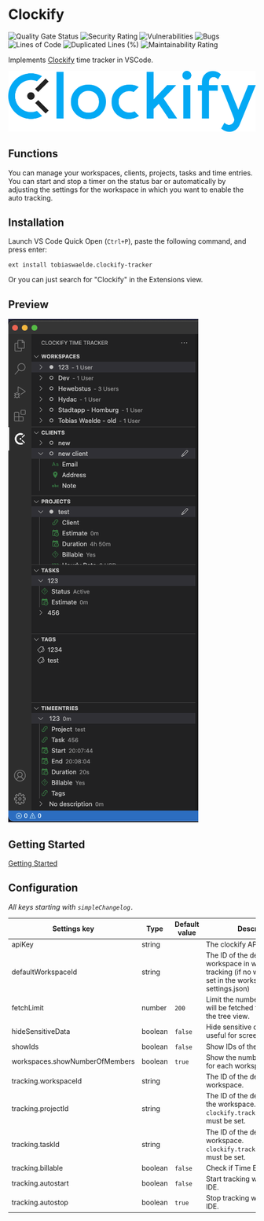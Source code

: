 # Clockify

<!-- project badges -->
![Quality Gate Status](https://sq.srv.tobiaswaelde.com/api/project_badges/measure?project=tobiaswaelde_vscode-clockify_AYYUyOSklG8PXLMOvYBO&metric=alert_status&token=2782c63bf056da51a6fff7d15b0099af41483112)
![Security Rating](https://sq.srv.tobiaswaelde.com/api/project_badges/measure?project=tobiaswaelde_vscode-clockify_AYYUyOSklG8PXLMOvYBO&metric=security_rating&token=2782c63bf056da51a6fff7d15b0099af41483112)
![Vulnerabilities](https://sq.srv.tobiaswaelde.com/api/project_badges/measure?project=tobiaswaelde_vscode-clockify_AYYUyOSklG8PXLMOvYBO&metric=vulnerabilities&token=2782c63bf056da51a6fff7d15b0099af41483112)
![Bugs](https://sq.srv.tobiaswaelde.com/api/project_badges/measure?project=tobiaswaelde_vscode-clockify_AYYUyOSklG8PXLMOvYBO&metric=bugs&token=2782c63bf056da51a6fff7d15b0099af41483112)
![Lines of Code](https://sq.srv.tobiaswaelde.com/api/project_badges/measure?project=tobiaswaelde_vscode-clockify_AYYUyOSklG8PXLMOvYBO&metric=ncloc&token=2782c63bf056da51a6fff7d15b0099af41483112)
![Duplicated Lines (%)](https://sq.srv.tobiaswaelde.com/api/project_badges/measure?project=tobiaswaelde_vscode-clockify_AYYUyOSklG8PXLMOvYBO&metric=duplicated_lines_density&token=2782c63bf056da51a6fff7d15b0099af41483112)
![Maintainability Rating](https://sq.srv.tobiaswaelde.com/api/project_badges/measure?project=tobiaswaelde_vscode-clockify_AYYUyOSklG8PXLMOvYBO&metric=sqale_rating&token=2782c63bf056da51a6fff7d15b0099af41483112)

Implements [Clockify](https://clockify.me/) time tracker in VSCode.

![Clockify logo](assets/logo/logo-full.png)

## Functions
You can manage your workspaces, clients, projects, tasks and time entries. You can start and stop a timer on the status bar or automatically by adjusting the settings for the workspace in which you want to enable the auto tracking.

## Installation
Launch VS Code Quick Open (`Ctrl+P`), paste the following command, and press enter:
```
ext install tobiaswaelde.clockify-tracker
```

Or you can just search for "Clockify" in the Extensions view.

## Preview
![Clockify TreeView screenshot](docs/images/treeview-preview.png)

## Getting Started
[Getting Started](https://github.com/tobiaswaelde/vscode-clockify/wiki/Home)


## Configuration

*All keys starting with `simpleChangelog.`*

| Settings key                   | Type    | Default value | Description                                                                                                         |
| ------------------------------ | ------- | ------------- | ------------------------------------------------------------------------------------------------------------------- |
| apiKey                         | string  | ` `           | The clockify API key.                                                                                               |
| defaultWorkspaceId             | string  | ` `           | The ID of the default workspace in which start tracking (if no workspace ID is set in the workspaces settings.json) |
| fetchLimit                     | number  | `200`         | Limit the number of items that will be fetched for displaying in the tree view.                                     |
| hideSensitiveData              | boolean | `false`       | Hide sensitive data. Can be useful for screenshots.                                                                 |
| showIds                        | boolean | `false`       | Show IDs of the data.                                                                                               |
| workspaces.showNumberOfMembers | boolean | `true`        | Show the number of members for each workspace.                                                                      |
| tracking.workspaceId           | string  | ` `           | The ID of the default workspace.                                                                                    |
| tracking.projectId             | string  | ` `           | The ID of the default project in the workspace. `clockify.tracking.workspaceId` must be set.                        |
| tracking.taskId                | string  | ` `           | The ID of the default task in the workspace. `clockify.tracking.workspaceId` must be set.                           |
| tracking.billable              | boolean | `false`       | Check if Time Entry is billable.                                                                                    |
| tracking.autostart             | boolean | `false`       | Start tracking with opening the IDE.                                                                                |
| tracking.autostop              | boolean | `true`        | Stop tracking with closing the IDE.                                                                                 |